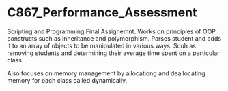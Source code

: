 # C867_Performance_Assessment

Scripting and Programming Final Assignemnt. Works on principles of OOP constructs such as inheritance and polymorphism. Parses student
and adds it to an array of objects to be manipulated in various ways. Scuh as removing students and determining their average time
spent on a particular class. 

Also focuses on memory management by allocationg and deallocating memory for each class called dynamically.

